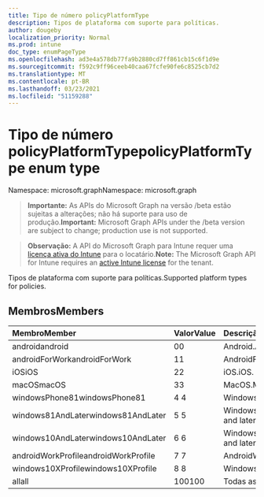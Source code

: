 ```yaml
---
title: Tipo de número policyPlatformType
description: Tipos de plataforma com suporte para políticas.
author: dougeby
localization_priority: Normal
ms.prod: intune
doc_type: enumPageType
ms.openlocfilehash: ad3e4a578db77fa9b2880cd7ff861cb15c6f1d9e
ms.sourcegitcommit: f592c9ff96ceeb40caa67fcfe90fe6c8525cb7d2
ms.translationtype: MT
ms.contentlocale: pt-BR
ms.lasthandoff: 03/23/2021
ms.locfileid: "51159288"
---
```

# <a name="policyplatformtype-enum-type"></a><span data-ttu-id="07535-103">Tipo de número policyPlatformType</span><span class="sxs-lookup"><span data-stu-id="07535-103">policyPlatformType enum type</span></span>

<span data-ttu-id="07535-104">Namespace: microsoft.graph</span><span class="sxs-lookup"><span data-stu-id="07535-104">Namespace: microsoft.graph</span></span>

> <span data-ttu-id="07535-105">**Importante:** As APIs do Microsoft Graph na versão /beta estão sujeitas a alterações; não há suporte para uso de produção.</span><span class="sxs-lookup"><span data-stu-id="07535-105">**Important:** Microsoft Graph APIs under the /beta version are subject to change; production use is not supported.</span></span>

> <span data-ttu-id="07535-106">**Observação:** A API do Microsoft Graph para Intune requer uma [licença ativa do Intune](https://go.microsoft.com/fwlink/?linkid=839381) para o locatário.</span><span class="sxs-lookup"><span data-stu-id="07535-106">**Note:** The Microsoft Graph API for Intune requires an [active Intune license](https://go.microsoft.com/fwlink/?linkid=839381) for the tenant.</span></span>

<span data-ttu-id="07535-107">Tipos de plataforma com suporte para políticas.</span><span class="sxs-lookup"><span data-stu-id="07535-107">Supported platform types for policies.</span></span>

## <a name="members"></a><span data-ttu-id="07535-108">Membros</span><span class="sxs-lookup"><span data-stu-id="07535-108">Members</span></span>
|<span data-ttu-id="07535-109">Membro</span><span class="sxs-lookup"><span data-stu-id="07535-109">Member</span></span>|<span data-ttu-id="07535-110">Valor</span><span class="sxs-lookup"><span data-stu-id="07535-110">Value</span></span>|<span data-ttu-id="07535-111">Descrição</span><span class="sxs-lookup"><span data-stu-id="07535-111">Description</span></span>|
|:---|:---|:---|
|<span data-ttu-id="07535-112">android</span><span class="sxs-lookup"><span data-stu-id="07535-112">android</span></span>|<span data-ttu-id="07535-113">0</span><span class="sxs-lookup"><span data-stu-id="07535-113">0</span></span>|<span data-ttu-id="07535-114">Android.</span><span class="sxs-lookup"><span data-stu-id="07535-114">Android.</span></span>|
|<span data-ttu-id="07535-115">androidForWork</span><span class="sxs-lookup"><span data-stu-id="07535-115">androidForWork</span></span>|<span data-ttu-id="07535-116">1</span><span class="sxs-lookup"><span data-stu-id="07535-116">1</span></span>|<span data-ttu-id="07535-117">AndroidForWork.</span><span class="sxs-lookup"><span data-stu-id="07535-117">AndroidForWork.</span></span>|
|<span data-ttu-id="07535-118">iOS</span><span class="sxs-lookup"><span data-stu-id="07535-118">iOS</span></span>|<span data-ttu-id="07535-119">2</span><span class="sxs-lookup"><span data-stu-id="07535-119">2</span></span>|<span data-ttu-id="07535-120">iOS.</span><span class="sxs-lookup"><span data-stu-id="07535-120">iOS.</span></span>|
|<span data-ttu-id="07535-121">macOS</span><span class="sxs-lookup"><span data-stu-id="07535-121">macOS</span></span>|<span data-ttu-id="07535-122">3</span><span class="sxs-lookup"><span data-stu-id="07535-122">3</span></span>|<span data-ttu-id="07535-123">MacOS.</span><span class="sxs-lookup"><span data-stu-id="07535-123">MacOS.</span></span>|
|<span data-ttu-id="07535-124">windowsPhone81</span><span class="sxs-lookup"><span data-stu-id="07535-124">windowsPhone81</span></span>|<span data-ttu-id="07535-125">4 </span><span class="sxs-lookup"><span data-stu-id="07535-125">4</span></span>|<span data-ttu-id="07535-126">WindowsPhone 8.1.</span><span class="sxs-lookup"><span data-stu-id="07535-126">WindowsPhone 8.1.</span></span>|
|<span data-ttu-id="07535-127">windows81AndLater</span><span class="sxs-lookup"><span data-stu-id="07535-127">windows81AndLater</span></span>|<span data-ttu-id="07535-128">5 </span><span class="sxs-lookup"><span data-stu-id="07535-128">5</span></span>|<span data-ttu-id="07535-129">Windows 8.1 e posterior</span><span class="sxs-lookup"><span data-stu-id="07535-129">Windows 8.1 and later</span></span>|
|<span data-ttu-id="07535-130">windows10AndLater</span><span class="sxs-lookup"><span data-stu-id="07535-130">windows10AndLater</span></span>|<span data-ttu-id="07535-131">6 </span><span class="sxs-lookup"><span data-stu-id="07535-131">6</span></span>|<span data-ttu-id="07535-132">Windows 10 e posterior.</span><span class="sxs-lookup"><span data-stu-id="07535-132">Windows 10 and later.</span></span>|
|<span data-ttu-id="07535-133">androidWorkProfile</span><span class="sxs-lookup"><span data-stu-id="07535-133">androidWorkProfile</span></span>|<span data-ttu-id="07535-134">7 </span><span class="sxs-lookup"><span data-stu-id="07535-134">7</span></span>|<span data-ttu-id="07535-135">AndroidWorkProfile.</span><span class="sxs-lookup"><span data-stu-id="07535-135">AndroidWorkProfile.</span></span>|
|<span data-ttu-id="07535-136">windows10XProfile</span><span class="sxs-lookup"><span data-stu-id="07535-136">windows10XProfile</span></span>|<span data-ttu-id="07535-137">8 </span><span class="sxs-lookup"><span data-stu-id="07535-137">8</span></span>|<span data-ttu-id="07535-138">Windows10XProfile.</span><span class="sxs-lookup"><span data-stu-id="07535-138">Windows10XProfile.</span></span>|
|<span data-ttu-id="07535-139">all</span><span class="sxs-lookup"><span data-stu-id="07535-139">all</span></span>|<span data-ttu-id="07535-140">100</span><span class="sxs-lookup"><span data-stu-id="07535-140">100</span></span>|<span data-ttu-id="07535-141">Todas as plataformas.</span><span class="sxs-lookup"><span data-stu-id="07535-141">All platforms.</span></span>|





